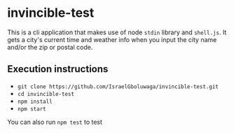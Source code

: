 # invincible-test

This is a cli application that makes use of node `stdin` library and `shell.js`. It gets a city's current time and weather info when you input the city name and/or the zip or postal code.


## Execution instructions
- `git clone https://github.com/IsraelGboluwaga/invincible-test.git`
- `cd invincible-test`
- `npm install`
- `npm start`

You can also run `npm test` to test
